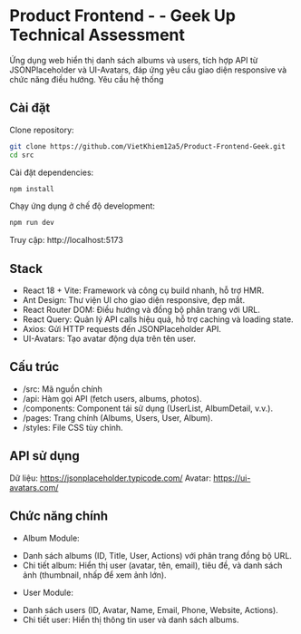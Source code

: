 # Product Frontend - - Geek Up Technical Assessment
Ứng dụng web hiển thị danh sách albums và users, tích hợp API từ JSONPlaceholder và UI-Avatars, đáp ứng yêu cầu giao diện responsive và chức năng điều hướng.
Yêu cầu hệ thống
## Cài đặt
Clone repository:
```bash
git clone https://github.com/VietKhiem12a5/Product-Frontend-Geek.git
cd src
```
Cài đặt dependencies:
```bash
npm install
```
Chạy ứng dụng ở chế độ development:
```bash
npm run dev
```
Truy cập: http://localhost:5173

## Stack
- React 18 + Vite: Framework và công cụ build nhanh, hỗ trợ HMR.
- Ant Design: Thư viện UI cho giao diện responsive, đẹp mắt.
- React Router DOM: Điều hướng và đồng bộ phân trang với URL.
- React Query: Quản lý API calls hiệu quả, hỗ trợ caching và loading state.
- Axios: Gửi HTTP requests đến JSONPlaceholder API.
- UI-Avatars: Tạo avatar động dựa trên tên user.

## Cấu trúc
- /src: Mã nguồn chính
- /api: Hàm gọi API (fetch users, albums, photos).
- /components: Component tái sử dụng (UserList, AlbumDetail, v.v.).
- /pages: Trang chính (Albums, Users, User, Album).
- /styles: File CSS tùy chỉnh.

## API sử dụng

Dữ liệu: https://jsonplaceholder.typicode.com/ 
Avatar: https://ui-avatars.com/ 

## Chức năng chính

- Album Module:
+ Danh sách albums (ID, Title, User, Actions) với phân trang đồng bộ URL.
+ Chi tiết album: Hiển thị user (avatar, tên, email), tiêu đề, và danh sách ảnh (thumbnail, nhấp để xem ảnh lớn).


- User Module:
+ Danh sách users (ID, Avatar, Name, Email, Phone, Website, Actions).
+ Chi tiết user: Hiển thị thông tin user và danh sách albums.


